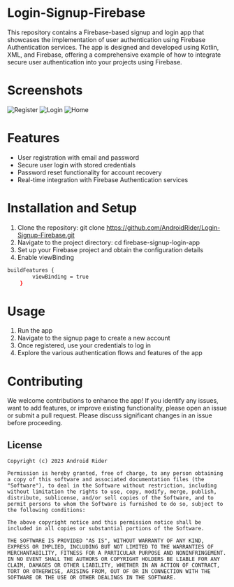 # Login-Signup-Firebase
This repository contains a Firebase-based signup and login app that showcases the implementation of user authentication using Firebase Authentication services. 
The app is designed and developed using Kotlin, XML, and Firebase, 
offering a comprehensive example of how to integrate secure user authentication into your projects using Firebase.

# Screenshots
![Register](https://github.com/AndroidRider/Login-Signup-Firebase/assets/140700822/27357a41-dfee-444d-915d-d65882a114ac)
![Login](https://github.com/AndroidRider/Login-Signup-Firebase/assets/140700822/5c4d04e1-489f-48aa-8003-16c0794102ae)
![Home](https://github.com/AndroidRider/Login-Signup-Firebase/assets/140700822/490c5d92-8b6a-446a-bedf-f463f297dc35)

# Features
* User registration with email and password
* Secure user login with stored credentials
* Password reset functionality for account recovery
* Real-time integration with Firebase Authentication services

# Installation and Setup
1. Clone the repository: git clone https://github.com/AndroidRider/Login-Signup-Firebase.git
2. Navigate to the project directory: cd firebase-signup-login-app
3. Set up your Firebase project and obtain the configuration details
4. Enable viewBinding

```sh
buildFeatures {
        viewBinding = true
    }
```

# Usage
1. Run the app
2. Navigate to the signup page to create a new account
3. Once registered, use your credentials to log in
4. Explore the various authentication flows and features of the app

# Contributing
We welcome contributions to enhance the app! If you identify any issues, want to add features, or improve existing functionality, 
please open an issue or submit a pull request. Please discuss significant changes in an issue before proceeding.


## License

    Copyright (c) 2023 Android Rider
    
    Permission is hereby granted, free of charge, to any person obtaining a copy of this software and associated documentation files (the "Software"), to deal in the Software without restriction, including without limitation the rights to use, copy, modify, merge, publish, distribute, sublicense, and/or sell copies of the Software, and to permit persons to whom the Software is furnished to do so, subject to the following conditions:
    
    The above copyright notice and this permission notice shall be included in all copies or substantial portions of the Software.
    
    THE SOFTWARE IS PROVIDED "AS IS", WITHOUT WARRANTY OF ANY KIND, EXPRESS OR IMPLIED, INCLUDING BUT NOT LIMITED TO THE WARRANTIES OF MERCHANTABILITY, FITNESS FOR A PARTICULAR PURPOSE AND NONINFRINGEMENT. IN NO EVENT SHALL THE AUTHORS OR COPYRIGHT HOLDERS BE LIABLE FOR ANY CLAIM, DAMAGES OR OTHER LIABILITY, WHETHER IN AN ACTION OF CONTRACT, TORT OR OTHERWISE, ARISING FROM, OUT OF OR IN CONNECTION WITH THE SOFTWARE OR THE USE OR OTHER DEALINGS IN THE SOFTWARE.
